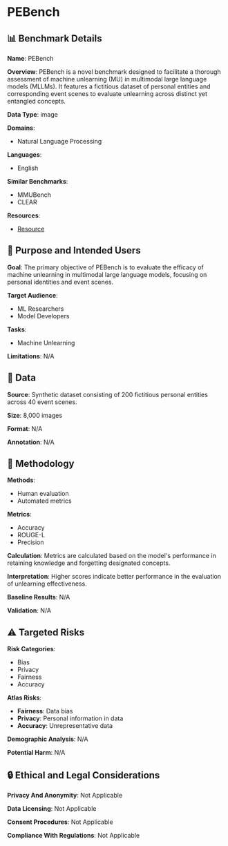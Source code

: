 # PEBench

## 📊 Benchmark Details

**Name**: PEBench

**Overview**: PEBench is a novel benchmark designed to facilitate a thorough assessment of machine unlearning (MU) in multimodal large language models (MLLMs). It features a fictitious dataset of personal entities and corresponding event scenes to evaluate unlearning across distinct yet entangled concepts.

**Data Type**: image

**Domains**:
- Natural Language Processing

**Languages**:
- English

**Similar Benchmarks**:
- MMUBench
- CLEAR

**Resources**:
- [Resource](https://pebench.github.io)

## 🎯 Purpose and Intended Users

**Goal**: The primary objective of PEBench is to evaluate the efficacy of machine unlearning in multimodal large language models, focusing on personal identities and event scenes.

**Target Audience**:
- ML Researchers
- Model Developers

**Tasks**:
- Machine Unlearning

**Limitations**: N/A

## 💾 Data

**Source**: Synthetic dataset consisting of 200 fictitious personal entities across 40 event scenes.

**Size**: 8,000 images

**Format**: N/A

**Annotation**: N/A

## 🔬 Methodology

**Methods**:
- Human evaluation
- Automated metrics

**Metrics**:
- Accuracy
- ROUGE-L
- Precision

**Calculation**: Metrics are calculated based on the model's performance in retaining knowledge and forgetting designated concepts.

**Interpretation**: Higher scores indicate better performance in the evaluation of unlearning effectiveness.

**Baseline Results**: N/A

**Validation**: N/A

## ⚠️ Targeted Risks

**Risk Categories**:
- Bias
- Privacy
- Fairness
- Accuracy

**Atlas Risks**:
- **Fairness**: Data bias
- **Privacy**: Personal information in data
- **Accuracy**: Unrepresentative data

**Demographic Analysis**: N/A

**Potential Harm**: N/A

## 🔒 Ethical and Legal Considerations

**Privacy And Anonymity**: Not Applicable

**Data Licensing**: Not Applicable

**Consent Procedures**: Not Applicable

**Compliance With Regulations**: Not Applicable
